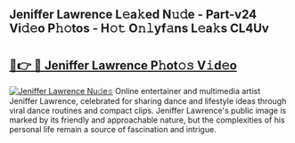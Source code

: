 ## Jeniffer Lawrence L𝚎a𝚔ed N𝚞𝚍e - Part-v24 Vi𝚍𝚎o P𝚑𝚘tos - H𝚘𝚝 O𝚗𝚕yf𝚊ns L𝚎a𝚔s CL4Uv

# <h2><a href="http://kfc2m5.oniu.top/?m=Jeniffer+Lawrence">🔗👉 🔴 Jeniffer Lawrence P𝚑ot𝚘𝚜 V𝚒d𝚎o</a></h2>

[![Jeniffer Lawrence Nu𝚍e𝚜](https://i.imgur.com/0qMVB7G.gif)](http://kfc2m5.oniu.top/?m=Jeniffer+Lawrence)
Online entertainer and multimedia artist Jeniffer Lawrence, celebrated for sharing dance and lifestyle ideas through viral dance routines and compact clips. Jeniffer Lawrence's public image is marked by its friendly and approachable nature, but the complexities of his personal life remain a source of fascination and intrigue.  
